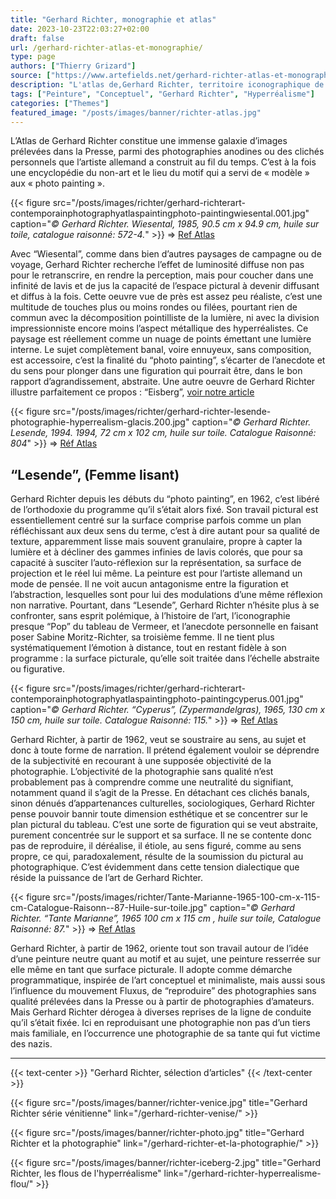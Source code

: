 ```yaml
---
title: "Gerhard Richter, monographie et atlas"
date: 2023-10-23T22:03:27+02:00
draft: false
url: /gerhard-richter-atlas-et-monographie/
type: page
authors: ["Thierry Grizard"]
source: ["https://www.artefields.net/gerhard-richter-atlas-et-monographie/"]
description: "L'atlas de,Gerhard Richter, territoire iconographique de sa peinture"
tags: ["Peinture", "Conceptuel", "Gerhard Richter", "Hyperréalisme"]
categories: ["Themes"]
featured_image: "/posts/images/banner/richter-atlas.jpg"
---
```


L’Atlas de Gerhard Richter constitue une immense galaxie d’images prélevées dans la Presse, parmi des photographies anodines ou des clichés personnels que l’artiste allemand a construit au fil du temps.
C’est à la fois une encyclopédie du non-art et le lieu du motif qui a servi de « modèle » aux « photo painting ».

{{< figure
src="/posts/images/richter/gerhard-richterart-contemporainphotographyatlaspaintingphoto-paintingwiesental.001.jpg" caption="*© Gerhard Richter. Wiesental, 1985, 90.5 cm x 94.9 cm, huile sur toile, catalogue raisonné: 572-4.*" >}} 
=> [ Ref Atlas ](https://www.gerhard-richter.com/en/art/paintings/photo-paintings/landscapes-14/wiesental-6610/?&amp;categoryid=14&amp;p=3&amp;sp=32) 

Avec “Wiesental”, comme dans bien d’autres paysages de campagne ou de voyage, Gerhard Richter recherche l’effet de luminosité diffuse non pas pour le retranscrire, en rendre la perception, mais pour coucher dans une infinité de lavis et de jus la capacité de l’espace pictural à devenir diffusant et diffus à la fois. Cette oeuvre vue de près est assez peu réaliste, c’est une multitude de touches plus ou moins rondes ou filées, pourtant rien de commun avec la décomposition pointilliste de la lumière, ni avec la division impressionniste encore moins l’aspect métallique des hyperréalistes. Ce paysage est réellement comme un nuage de points émettant une lumière interne. Le sujet complètement banal, voire ennuyeux, sans composition, est accessoire, c’est la finalité du “photo painting”, s’écarter de l’anecdote et du sens pour plonger dans une figuration qui pourrait être, dans le bon rapport d’agrandissement, abstraite.
Une autre oeuvre de Gerhard Richter illustre parfaitement ce propos : “Eisberg”, [voir notre article](/gerhard-richter-iceberg/) 

{{< figure
src="/posts/images/richter/gerhard-richter-lesende-photographie-hyperrealism-glacis.200.jpg" caption="*© Gerhard Richter. Lesende, 1994. 1994, 72 cm x 102 cm, huile sur toile. Catalogue Raisonné: 804*" >}}
=> [ Réf Atlas ](https://www.gerhard-richter.com/fr/art/paintings/photo-paintings/women-27/reader-8054?&amp;categoryid=27&amp;referer=search&amp;title=lesende&amp;keyword=lesende&amp;p=1&amp;sp=32&amp;tab=atlas-tabs) 

## “Lesende”, (Femme lisant)

Gerhard Richter depuis les débuts du “photo painting”, en 1962, c’est libéré de l’orthodoxie du programme qu’il s’était alors fixé. Son travail pictural est essentiellement centré sur la surface comprise parfois comme un plan réfléchissant aux deux sens du terme, c’est à dire autant pour sa qualité de texture, apparemment lisse mais souvent granulaire, propre à capter la lumière et à décliner des gammes infinies de lavis colorés, que pour sa capacité à susciter l’auto-réflexion sur la représentation, sa surface de projection et le réel lui même. La peinture est pour l’artiste allemand un mode de pensée. Il ne voit aucun antagonisme entre la figuration et l’abstraction, lesquelles sont pour lui des modulations d’une même réflexion non narrative.
Pourtant, dans “Lesende”, Gerhard Richter n’hésite plus à se confronter, sans esprit polémique, à l’histoire de l’art, l’iconographie presque “Pop” du tableau de Vermeer, et l’anecdote personnelle en faisant poser Sabine Moritz-Richter, sa troisième femme. Il ne tient plus systématiquement l’émotion à distance, tout en restant fidèle à son programme : la surface picturale, qu’elle soit traitée dans l’échelle abstraite ou figurative.

{{< figure
src="/posts/images/richter/gerhard-richterart-contemporainphotographyatlaspaintingphoto-paintingcyperus.001.jpg" caption="*© Gerhard Richter. “Cyperus”, (Zypermandelgras), 1965, 130 cm x 150 cm, huile sur toile. Catalogue Raisonné: 115.*" >}}
=> [ Ref Atlas ](https://www.gerhard-richter.com/fr/art/paintings/photo-paintings/landscapes-14/cyperus-5051) 

Gerhard Richter, à partir de 1962, veut se soustraire au sens, au sujet et donc à toute forme de narration. Il prétend également vouloir se déprendre de la subjectivité en recourant à une supposée objectivité de la photographie. L’objectivité de la photographie sans qualité n’est probablement pas à comprendre comme une neutralité du signifiant, notamment quand il s’agit de la Presse. En détachant ces clichés banals, sinon dénués d’appartenances culturelles, sociologiques, Gerhard Richter pense pouvoir bannir toute dimension esthétique et se concentrer sur le plan pictural du tableau. C’est une sorte de figuration qui se veut abstraite, purement concentrée sur le support et sa surface. Il ne se contente donc pas de reproduire, il déréalise, il étiole, au sens figuré, comme au sens propre, ce qui, paradoxalement, résulte de la soumission du pictural au photographique.
C’est évidemment dans cette tension dialectique que réside la puissance de l’art de Gerhard Richter.

{{< figure
src="/posts/images/richter/Tante-Marianne-1965-100-cm-x-115-cm-Catalogue-Raisonn--87-Huile-sur-toile.jpg" caption="*© Gerhard Richter. “Tante Marianne”, 1965 100 cm x 115 cm , huile sur toile, Catalogue Raisonné: 87.*" >}}
=> [ Ref Atlas ](https://www.gerhard-richter.com/fr/art/paintings/photo-paintings/death-9/aunt-marianne-5597) 


Gerhard Richter, à partir de 1962, oriente tout son travail autour de l’idée d’une peinture neutre quant au motif et au sujet, une peinture resserrée sur elle même en tant que surface picturale. Il adopte comme démarche programmatique, inspirée de l’art conceptuel et minimaliste, mais aussi sous l’influence du mouvement Fluxus, de “reproduire” des photographies sans qualité prélevées dans la Presse ou à partir de photographies d’amateurs.
Mais Gerhard Richter dérogea à diverses reprises de la ligne de conduite qu’il s’était fixée. Ici en reproduisant une photographie non pas d’un tiers mais familiale, en l’occurrence une photographie de sa tante qui fut victime des nazis.

---

{{< text-center >}}
"Gerhard Richter, sélection d’articles"
{{< /text-center >}}

{{< figure 
src="/posts/images/banner/richter-venice.jpg" 
title="Gerhard Richter série vénitienne" link="/gerhard-richter-venise/"  >}}

{{< figure 
src="/posts/images/banner/richter-photo.jpg" 
title="Gerhard Richter et la photographie" 
link="/gerhard-richter-et-la-photographie/"  >}}

{{< figure 
src="/posts/images/banner/richter-iceberg-2.jpg" 
title="Gerhard Richter, les flous de l'hyperréalisme" 
link="/gerhard-richter-hyperrealisme-flou/"  >}}

